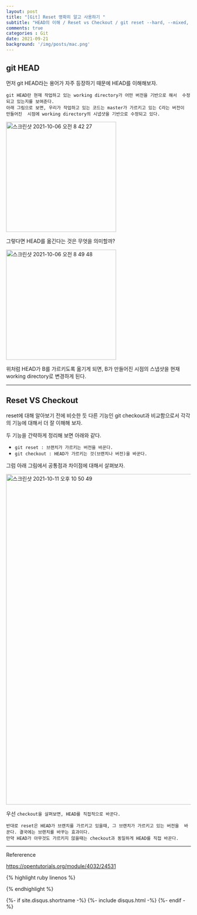 ```yaml
---
layout: post
title: "[Git] Reset 명확히 알고 사용하기 "
subtitle: "HEAD의 이해 / Reset vs Checkout / git reset --hard, --mixed, --soft / Revert"
comments: true
categories : Git
date: 2021-09-21
background: '/img/posts/mac.png'
---
```



## git HEAD     

먼저 git HEAD라는 용어가 자주 등장하기 때문에 HEAD를 이해해보자.    

`git HEAD란 현재 작업하고 있는 working directory가 어떤 버전을 기반으로 해서 
수정되고 있는지를 보여준다.`           
`아래 그림으로 보면, 우리가 작업하고 있는 코드는 master가 가르키고 있는 C라는 버전이 만들어진 
시점에 working directory의 시냅샷을 기반으로 수정되고 있다.`           

<img width="300" alt="스크린샷 2021-10-06 오전 8 42 27" src="https://user-images.githubusercontent.com/26623547/136117702-8eaba91e-17c1-4aed-a077-d6254a477e38.png">    

그렇다면 HEAD를 옮긴다는 것은 무엇을 의미할까?    

<img width="300" alt="스크린샷 2021-10-06 오전 8 49 48" src="https://user-images.githubusercontent.com/26623547/136118989-ee4f5f9b-06dd-45a4-a247-ac381fcc0ef6.png">

위처럼 HEAD가 B를 가르키도록 옮기게 되면, B가 만들어진 시점의 스냅샷을 
현재 working directory로 변경하게 된다.     

- - -    

## Reset VS Checkout   

reset에 대해 알아보기 전에 비슷한 듯 다른 기능인 git checkout과 비교함으로서 
각각의 기능에 대해서 더 잘 이해해 보자.      

두 기능을 간략하게 정리해 보면 아래와 같다.    

- `git reset : 브랜치가 가르키는 버전을 바꾼다.`       
- `git checkout : HEAD가 가르키는 것(브랜치나 버전)을 바꾼다.`          

그럼 아래 그림에서 공통점과 차이점에 대해서 살펴보자.    

<img width="900" alt="스크린샷 2021-10-11 오후 10 50 49" src="https://user-images.githubusercontent.com/26623547/136801682-240fed53-c649-4627-a3e5-9aa922fe465d.png">   

우선 `checkout을 살펴보면, HEAD를 직접적으로 바꾼다.` 

`반대로 reset은 HEAD가 브랜치를 가르키고 있을때, 그 브랜치가 가르키고 있는 버전을 
바꾼다. 결국에는 브랜치를 바꾸는 효과이다.`   
`만약 HEAD가 아무것도 가르키지 않을때는 checkout과 동일하게 HEAD를 직접 바꾼다.`   



- - - 

Refererence  

<https://opentutorials.org/module/4032/24531>   

{% highlight ruby linenos %}

{% endhighlight %}


{%- if site.disqus.shortname -%}
    {%- include disqus.html -%}
{%- endif -%}

